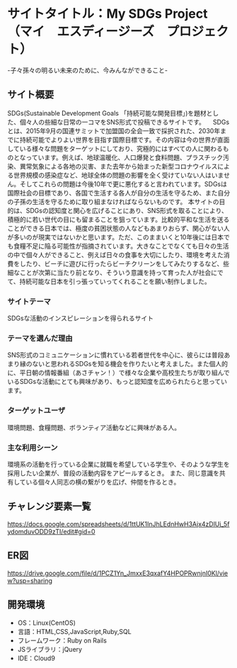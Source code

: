# サイトタイトル：My SDGs Project（マイ　エスディージーズ　プロジェクト）
-子々孫々の明るい未来のために、今みんなができること-


## サイト概要
 SDGs(Sustainable Development Goals 「持続可能な開発目標」)を題材とした、個々人の些細な日常の一コマをSNS形式で投稿できるサイトです。 
 　SDGsとは、2015年9月の国連サミットで加盟国の全会一致で採択された、2030年までに持続可能でよりよい世界を目指す国際目標です。その内容は今の世界が直面している様々な問題をターゲットにしており、究極的にはすべての人に関わるものとなっています。例えば、地球温暖化、人口爆発と食料問題、プラスチック汚染、異常気象による各地の災害、また去年から始まった新型コロナウイルスによる世界規模の感染症など、地球全体の問題の影響を全く受けていない人はいません。そしてこれらの問題は今後10年で更に悪化すると言われています。SDGsは国際社会の目標であり、各国で生活する各人が自分の生活を守るため、また自分の子孫の生活を守るために取り組まなければならないものです。
 本サイトの目的は、SDGsの認知度と関心を広げることにあり、SNS形式を取ることにより、積極的に若い世代の目にも留まることを狙っています。比較的平和な生活を送ることができる日本では、極度の貧困状態の人などもあまりおらず、関心がない人が多いのが現実ではないかと思います。ただ、このままいくと10年後には日本でも食糧不足に陥る可能性が指摘されています。大きなことでなくても日々の生活の中で個々人ができること、例えば日々の食事を大切にしたり、環境を考えた消費をしたり、ビーチに遊びに行ったらビーチクリーンをしてみたりするなど、些細なことが次第に当たり前となり、そういう意識を持って育った人が社会にでて、持続可能な日本を引っ張っていってくれることを願い制作しました。

### サイトテーマ
SDGsな活動のインスピレーションを得られるサイト

### テーマを選んだ理由
SNS形式のコミュニケーションに慣れている若者世代を中心に、彼らには普段あまり縁のないと思われるSDGsを知る機会を作りたいと考えました。また個人的に、平日朝の情報番組（あさチャン！）で様々な企業や高校生たちが取り組んでいるSDGsな活動にとても興味があり、もっと認知度を広められたらと思っています。

### ターゲットユーザ
環境問題、食糧問題、ボランティア活動などに興味がある人。

### 主な利用シーン
環境系の活動を行っている企業に就職を希望している学生や、そのような学生を採用したい企業が、普段の活動内容をアピールするとき。
また、同じ意識を共有している個々人同志の横の繋がりを広げ、仲間を作るとき。

## チャレンジ要素一覧
https://docs.google.com/spreadsheets/d/1ttUK1InJhLEdnHwH3Ajx4zDlUj_5fydomduvODD9zTI/edit#gid=0

## ER図
https://drive.google.com/file/d/1PCZ1Yn_JmxxE3qxafY4HPOPRwnjnI0Kl/view?usp=sharing

## 開発環境
- OS：Linux(CentOS)
- 言語：HTML,CSS,JavaScript,Ruby,SQL
- フレームワーク：Ruby on Rails
- JSライブラリ：jQuery
- IDE：Cloud9

